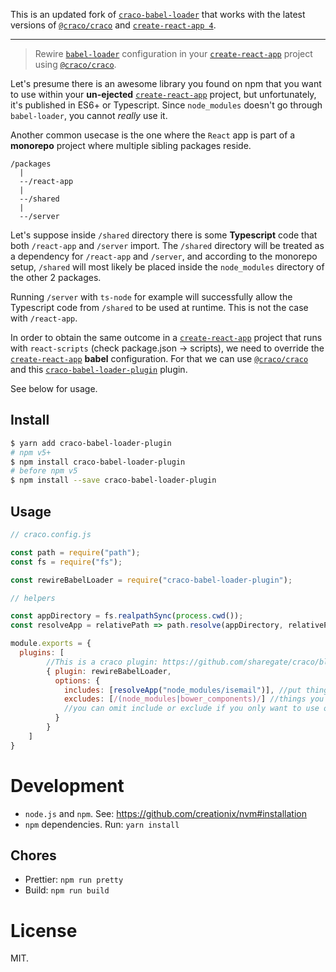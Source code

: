 This is an updated fork of [`craco-babel-loader`](https://github.com/rjerue/craco-babel-loader) that works with the latest versions of [`@craco/craco`](https://github.com/gsoft-inc/craco) and [`create-react-app 4`](https://github.com/facebook/create-react-app#readme).
___

> Rewire [`babel-loader`](https://github.com/babel/babel-loader) configuration in your [`create-react-app`](https://github.com/facebookincubator/create-react-app) project using [`@craco/craco`](https://github.com/sharegate/craco).

Let's presume there is an awesome library you found on npm that you want to use within your **un-ejected**  [`create-react-app`](https://github.com/facebookincubator/create-react-app) project, but unfortunately, it's published in ES6+ or Typescript. Since `node_modules` doesn't go through `babel-loader`, you cannot *really* use it.

Another common usecase is the one where the `React` app is part of a __monorepo__ project where multiple sibling packages reside.

```
/packages
  |
  --/react-app
  |
  --/shared
  |
  --/server
```

Let's suppose inside `/shared` directory there is some __Typescript__ code that both `/react-app` and `/server` import. The `/shared` directory will be treated as a dependency for `/react-app` and `/server`, and according to the monorepo setup, `/shared` will most likely be placed inside the `node_modules` directory of the other 2 packages.

Running `/server` with `ts-node` for example will successfully allow the Typescript code from `/shared` to be used at runtime. This is not the case with `/react-app`.

In order to obtain the same outcome in a [`create-react-app`](https://github.com/facebookincubator/create-react-app) project that runs with `react-scripts` (check package.json -> scripts), we need to override the [`create-react-app`](https://github.com/facebookincubator/create-react-app) __babel__ configuration. For that we can use [`@craco/craco`](https://github.com/gsoft-inc/craco) and this [`craco-babel-loader-plugin`](https://github.com/AlexandruCalinica/-craco-babel-loader/) plugin.   

See below for usage.

## Install


```sh
$ yarn add craco-babel-loader-plugin
# npm v5+
$ npm install craco-babel-loader-plugin
# before npm v5
$ npm install --save craco-babel-loader-plugin
```

## Usage

```js
// craco.config.js

const path = require("path");
const fs = require("fs");

const rewireBabelLoader = require("craco-babel-loader-plugin");

// helpers

const appDirectory = fs.realpathSync(process.cwd());
const resolveApp = relativePath => path.resolve(appDirectory, relativePath);

module.exports = {
  plugins: [
        //This is a craco plugin: https://github.com/sharegate/craco/blob/master/packages/craco/README.md#configuration-overview
        { plugin: rewireBabelLoader, 
          options: { 
            includes: [resolveApp("node_modules/isemail")], //put things you want to include in array here
            excludes: [/(node_modules|bower_components)/] //things you want to exclude here
            //you can omit include or exclude if you only want to use one option
          }
        }
    ]
}

```


Development
===========

- `node.js` and `npm`. See: https://github.com/creationix/nvm#installation
- `npm` dependencies. Run: `yarn install`

## Chores

- Prettier: `npm run pretty`
- Build: `npm run build`

License
=======

MIT.
